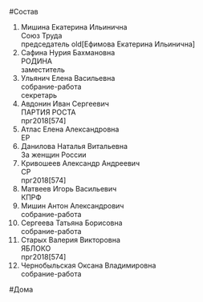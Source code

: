 #Состав  
1. Мишина Екатерина Ильинична  
    Союз Труда  
    председатель old[Ефимова Екатерина Ильинична]  
2. Сафина Нурия Бахмановна  
    РОДИНА  
    заместитель  
3. Ульянич Елена Васильевна  
    собрание-работа  
    секретарь  
4. Авдонин Иван Сергеевич  
    ПАРТИЯ РОСТА  
    прг2018[574]  
5. Атлас Елена Александровна  
    ЕР  
6. Данилова Наталья Витальевна  
    За женщин России  
7. Кривошеев Александр Андреевич  
    СР  
    прг2018[574]  
8. Матвеев Игорь Васильевич  
    КПРФ  
9. Мишин Антон Александрович  
    собрание-работа  
10. Сергеева Татьяна Борисовна  
    собрание-работа  
11. Старых Валерия Викторовна  
    ЯБЛОКО  
    прг2018[574]  
12. Чернобыльская Оксана Владимировна  
    собрание-работа  
  
#Дома  
